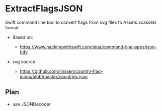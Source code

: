 # ExtractFlagsJSON

Swift command line tool to convert flags from svg files to Assets.xcassets format

- Based on:

  - https://www.hackingwithswift.com/plus/command-line-apps/json-tidy

- svg source
  - https://github.com/linssen/country-flag-icons/blob/master/countries.json

## Plan

- use JSONDecoder
